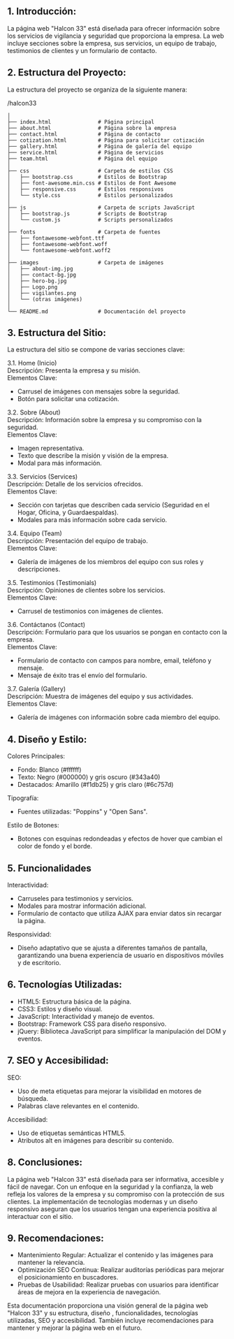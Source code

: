 ## 1. Introducción:

La página web "Halcon 33" está diseñada para ofrecer información sobre los servicios de vigilancia y seguridad que proporciona la empresa. La web incluye secciones sobre la empresa, sus servicios, un equipo de trabajo, testimonios de clientes y un formulario de contacto.

## 2. Estructura del Proyecto:

La estructura del proyecto se organiza de la siguiente manera:

/halcon33
```
│
├── index.html               # Página principal
├── about.html               # Página sobre la empresa
├── contact.html             # Página de contacto
├── cotization.html          # Página para solicitar cotización
├── gallery.html             # Página de galería del equipo
├── service.html             # Página de servicios
├── team.html                # Página del equipo
│
├── css                      # Carpeta de estilos CSS
│   ├── bootstrap.css        # Estilos de Bootstrap
│   ├── font-awesome.min.css # Estilos de Font Awesome
│   ├── responsive.css       # Estilos responsivos
│   └── style.css            # Estilos personalizados
│
├── js                       # Carpeta de scripts JavaScript
│   ├── bootstrap.js         # Scripts de Bootstrap
│   └── custom.js            # Scripts personalizados
│
├── fonts                    # Carpeta de fuentes
│   ├── fontawesome-webfont.ttf
│   ├── fontawesome-webfont.woff
│   └── fontawesome-webfont.woff2
│
├── images                   # Carpeta de imágenes
│   ├── about-img.jpg
│   ├── contact-bg.jpg
│   ├── hero-bg.jpg
│   ├── Logo.png
│   ├── vigilantes.png
│   └── (otras imágenes)
│
└── README.md                # Documentación del proyecto
```

## 3. Estructura del Sitio:

La estructura del sitio se compone de varias secciones clave:

3.1. Home (Inicio)  
Descripción: Presenta la empresa y su misión.  
Elementos Clave:  
- Carrusel de imágenes con mensajes sobre la seguridad.  
- Botón para solicitar una cotización.  

3.2. Sobre (About)  
Descripción: Información sobre la empresa y su compromiso con la seguridad.  
Elementos Clave:  
- Imagen representativa.  
- Texto que describe la misión y visión de la empresa.  
- Modal para más información.  

3.3. Servicios (Services)  
Descripción: Detalle de los servicios ofrecidos.  
Elementos Clave:  
- Sección con tarjetas que describen cada servicio (Seguridad en el Hogar, Oficina, y Guardaespaldas).  
- Modales para más información sobre cada servicio.  

3.4. Equipo (Team)  
Descripción: Presentación del equipo de trabajo.  
Elementos Clave:  
- Galería de imágenes de los miembros del equipo con sus roles y descripciones.  

3.5. Testimonios (Testimonials)  
Descripción: Opiniones de clientes sobre los servicios.  
Elementos Clave:  
- Carrusel de testimonios con imágenes de clientes.  

3.6. Contáctanos (Contact)  
Descripción: Formulario para que los usuarios se pongan en contacto con la empresa.  
Elementos Clave:  
- Formulario de contacto con campos para nombre, email, teléfono y mensaje.  
- Mensaje de éxito tras el envío del formulario.  

3.7. Galería (Gallery)  
Descripción: Muestra de imágenes del equipo y sus actividades.  
Elementos Clave:  
- Galería de imágenes con información sobre cada miembro del equipo.  

## 4. Diseño y Estilo:

Colores Principales:  
- Fondo: Blanco (#ffffff)  
- Texto: Negro (#000000) y gris oscuro (#343a40)  
- Destacados: Amarillo (#f1db25) y gris claro (#6c757d)  

Tipografía:  
- Fuentes utilizadas: "Poppins" y "Open Sans".  

Estilo de Botones:  
- Botones con esquinas redondeadas y efectos de hover que cambian el color de fondo y el borde.  

## 5. Funcionalidades

Interactividad:  
- Carruseles para testimonios y servicios.  
- Modales para mostrar información adicional.  
- Formulario de contacto que utiliza AJAX para enviar datos sin recargar la página.  

Responsividad:  
- Diseño adaptativo que se ajusta a diferentes tamaños de pantalla, garantizando una buena experiencia de usuario en dispositivos móviles y de escritorio.  

## 6. Tecnologías Utilizadas:

- HTML5: Estructura básica de la página.  
- CSS3: Estilos y diseño visual.  
- JavaScript: Interactividad y manejo de eventos.  
- Bootstrap: Framework CSS para diseño responsivo.  
- jQuery: Biblioteca JavaScript para simplificar la manipulación del DOM y eventos.  

## 7. SEO y Accesibilidad:

SEO:  
- Uso de meta etiquetas para mejorar la visibilidad en motores de búsqueda.  
- Palabras clave relevantes en el contenido.  

Accesibilidad:  
- Uso de etiquetas semánticas HTML5.  
- Atributos alt en imágenes para describir su contenido.  

## 8. Conclusiones:

La página web "Halcon 33" está diseñada para ser informativa, accesible y fácil de navegar. Con un enfoque en la seguridad y la confianza, la web refleja los valores de la empresa y su compromiso con la protección de sus clientes. La implementación de tecnologías modernas y un diseño responsivo aseguran que los usuarios tengan una experiencia positiva al interactuar con el sitio.  

## 9. Recomendaciones:

- Mantenimiento Regular: Actualizar el contenido y las imágenes para mantener la relevancia.  
- Optimización SEO Continua: Realizar auditorías periódicas para mejorar el posicionamiento en buscadores.  
- Pruebas de Usabilidad: Realizar pruebas con usuarios para identificar áreas de mejora en la experiencia de navegación.  

Esta documentación proporciona una visión general de la página web "Halcon 33" y su estructura, diseño , funcionalidades, tecnologías utilizadas, SEO y accesibilidad. También incluye recomendaciones para mantener y mejorar la página web en el futuro.
